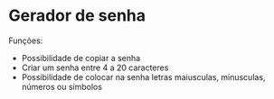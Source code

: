 # Gerador de senha

Funções:
<ul>
<li>Possibilidade de copiar a senha</li>
<li>Criar um senha entre 4 a 20 caracteres</li>
<li>Possibilidade de colocar na senha letras maiusculas, minusculas, números ou símbolos</li>
</ul>
